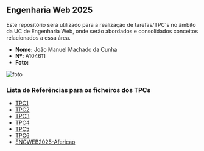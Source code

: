 ## Engenharia Web 2025

Este repositório será utilizado para a realização de tarefas/TPC's no âmbito da UC de Engenharia Web, onde serão abordados e consolidados conceitos relacionados a essa área.

- **Nome:** João Manuel Machado da Cunha
- **Nº:** A104611
- **Foto:**

![foto](https://avatars.githubusercontent.com/u/131183584?v=4)

### Lista de Referências para os ficheiros dos TPCs

- [TPC1](./TPC1)
- [TPC2](./TPC2)
- [TPC3](./TPC3)
- [TPC4](./TPC4)
- [TPC5](./TPC5)
- [TPC6](./TPC6)
- [ENGWEB2025-Afericao](./ENGWEB2025-Afericao)
